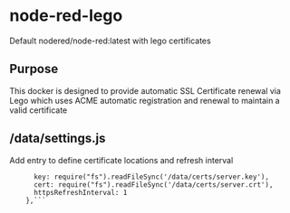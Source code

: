 # node-red-lego
 Default nodered/node-red:latest with lego certificates

## Purpose
This docker is designed to provide automatic SSL Certificate renewal via Lego which uses ACME automatic registration and renewal to maintain a valid certificate


## /data/settings.js
Add entry to define certificate locations and refresh interval
```	https: {
      key: require("fs").readFileSync('/data/certs/server.key'),
      cert: require("fs").readFileSync('/data/certs/server.crt'),
      httpsRefreshInterval: 1
    },```
	